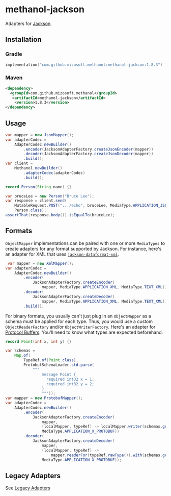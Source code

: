 # methanol-jackson

Adapters for [Jackson][jackson].

## Installation

### Gradle

```kotlin
implementation("com.github.mizosoft.methanol:methanol-jackson:1.8.3")
```

### Maven

```xml
<dependency>
  <groupId>com.github.mizosoft.methanol</groupId>
   <artifactId>methanol-jackson</artifactId>
    <version>1.8.3</version>
</dependency>
```

## Usage

```java
var mapper = new JsonMapper();
var adapterCodec =
    AdapterCodec.newBuilder()
        .encoder(JacksonAdapterFactory.createJsonEncoder(mapper))
        .decoder(JacksonAdapterFactory.createJsonDecoder(mapper))
        .build();
var client =
    Methanol.newBuilder()
        .adapterCodec(adapterCodec)
        .build();

record Person(String name) {}

var bruceLee = new Person("Bruce Lee");
var response = client.send(
    MutableRequest.POST(".../echo", bruceLee, MediaType.APPLICATION_JSON),
    Person.class);
assertThat(response.body()).isEqualTo(bruceLee);
```

## Formats

`ObjectMapper` implementations can be paired with one or more `MediaTypes` to create adapters for any format supported by Jackson.
For instance, here's an adapter for XML that uses [`jackson-dataformat-xml`](https://github.com/FasterXML/jackson-dataformat-xml).

```java
 var mapper = new XmlMapper();
var adapterCodec =
    AdapterCodec.newBuilder()
        .encoder(
            JacksonAdapterFactory.createEncoder(
                mapper, MediaType.APPLICATION_XML, MediaType.TEXT_XML))
        .decoder(
            JacksonAdapterFactory.createDecoder(
                mapper, MediaType.APPLICATION_XML, MediaType.TEXT_XML))
        .build();
```

For binary formats, you usually can't just plug in an `ObjectMapper` as a schema must be applied for each type.
Thus, you would use a custom `ObjectReaderFactory` and/or `ObjectWriterFactory`.
Here's an adapter for [Protocol Buffers](https://github.com/FasterXML/jackson-dataformats-binary/tree/2.14/protobuf).
You'll need to know what types are expected beforehand.

```java
record Point(int x, int y) {}

var schemas =
    Map.of(
        TypeRef.of(Point.class),
        ProtobufSchemaLoader.std.parse(
            """
                message Point {
                  required int32 x = 1;
                  required int32 y = 2;
                }
                """));
var mapper = new ProtobufMapper();
var adapterCodec =
    AdapterCodec.newBuilder()
        .encoder(
            JacksonAdapterFactory.createEncoder(
                mapper,
                (localMapper, typeRef) -> localMapper.writer(schemas.get(typeRef)),
                MediaType.APPLICATION_X_PROTOBUF))
        .decoder(
            JacksonAdapterFactory.createDecoder(
                mapper,
                (localMapper, typeRef) ->
                    mapper.readerFor(typeRef.rawType()).with(schemas.get(typeRef)),
                MediaType.APPLICATION_X_PROTOBUF));
```

## Legacy Adapters

See [Legacy Adapters](https://mizosoft.github.io/methanol/legacy_adapters/)

[jackson]: https://github.com/FasterXML/jackson

